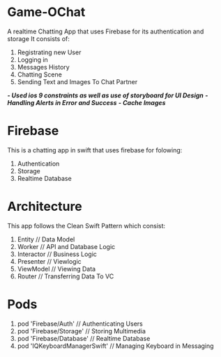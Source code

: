 # Game-OChat

A realtime Chatting App that uses Firebase for its authentication and storage
It consists of:
1. Registrating new User
2. Logging in
3. Messages History
4. Chatting Scene
5. Sending Text and Images To Chat Partner


***- Used ios 9 constraints as well as use of storyboard for UI Design***
***- Handling Alerts in Error and Success***
***- Cache Images***

# Firebase
This is a chatting app in swift that uses firebase for folowing: 
1. Authentication 
2. Storage
3. Realtime Database

# Architecture
This app follows the Clean Swift Pattern which consist: 
1. Entity        // Data Model
2. Worker       // API and Database Logic
3. Interactor   // Business Logic
4. Presenter   // Viewlogic
5. ViewModel    // Viewing Data
6. Router       // Transferring Data To VC

# Pods
1. pod 'Firebase/Auth'           // Authenticating Users 
2. pod 'Firebase/Storage'        // Storing Multimedia
3. pod 'Firebase/Database'       // Realtime Database
4. pod 'IQKeyboardManagerSwift'  // Managing Keyboard in Messaging


